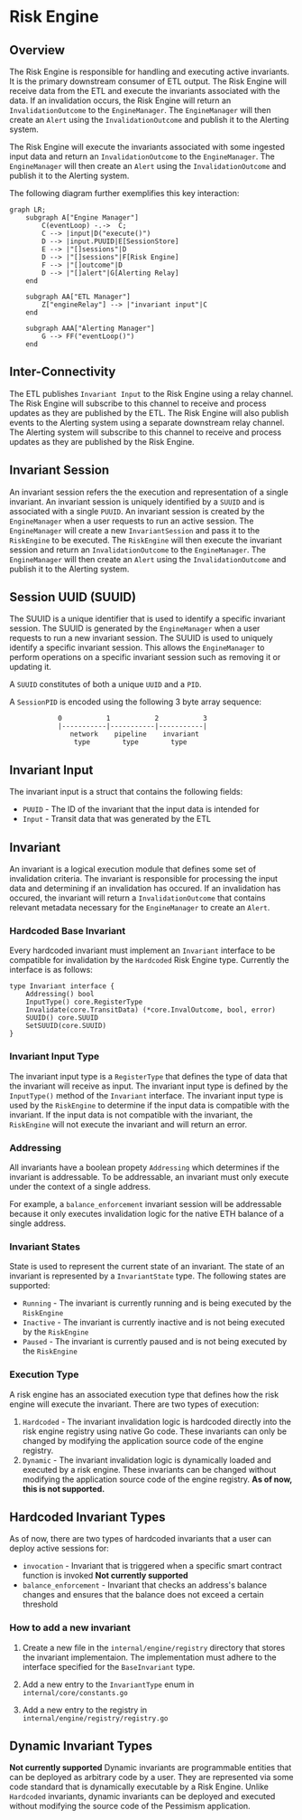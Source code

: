 # Risk Engine

## Overview
The Risk Engine is responsible for handling and executing active invariants. It is the primary downstream consumer of ETL output. The Risk Engine will receive data from the ETL and execute the invariants associated with the data. If an invalidation occurs, the Risk Engine will return an `InvalidationOutcome` to the `EngineManager`. The `EngineManager` will then create an `Alert` using the `InvalidationOutcome` and publish it to the Alerting system.

The Risk Engine will execute the invariants associated with some ingested input data and return an `InvalidationOutcome` to the `EngineManager`. The `EngineManager` will then create an `Alert` using the `InvalidationOutcome` and publish it to the Alerting system.

The following diagram further exemplifies this key interaction:
```mermaid
graph LR;
    subgraph A["Engine Manager"]
        C(eventLoop) -.->  C;
        C --> |input|D("execute()")
        D --> |input.PUUID|E[SessionStore]
        E --> |"[]sessions"|D
        D --> |"[]sessions"|F[Risk Engine]
        F --> |"[]outcome"|D
        D --> |"[]alert"|G[Alerting Relay]
    end

    subgraph AA["ETL Manager"]
        Z["engineRelay"] --> |"invariant input"|C
    end

    subgraph AAA["Alerting Manager"]
        G --> FF("eventLoop()")
    end
```

## Inter-Connectivity
The ETL publishes `Invariant Input` to the Risk Engine using a relay channel. The Risk Engine will subscribe to this channel to receive and process updates as they are published by the ETL. The Risk Engine will also publish events to the Alerting system using a separate downstream relay channel. The Alerting system will subscribe to this channel to receive and process updates as they are published by the Risk Engine.

## Invariant Session
An invariant session refers the the execution and representation of a single invariant. An invariant session is uniquely identified by a `SUUID` and is associated with a single `PUUID`. An invariant session is created by the `EngineManager` when a user requests to run an active session. The `EngineManager` will create a new `InvariantSession` and pass it to the `RiskEngine` to be executed. The `RiskEngine` will then execute the invariant session and return an `InvalidationOutcome` to the `EngineManager`. The `EngineManager` will then create an `Alert` using the `InvalidationOutcome` and publish it to the Alerting system.

## Session UUID (SUUID)
The SUUID is a unique identifier that is used to identify a specific invariant session. The SUUID is generated by the `EngineManager` when a user requests to run a new invariant session. The SUUID is used to uniquely identify a specific invariant session. This allows the `EngineManager` to perform operations on a specific invariant session such as removing it or updating it. 

A `SUUID` constitutes of both a unique `UUID` and a `PID`. 

A `SessionPID` is encoded using the following 3 byte array sequence:
```
            0           1           2           3
            |-----------|-----------|-----------|
               network    pipeline    invariant
                type        type        type
```

## Invariant Input
The invariant input is a struct that contains the following fields:
* `PUUID` - The ID of the invariant that the input data is intended for
* `Input` - Transit data that was generated by the ETL

## Invariant
An invariant is a logical execution module that defines some set of invalidation criteria. The invariant is responsible for processing the input data and determining if an invalidation has occured. If an invalidation has occured, the invariant will return a `InvalidationOutcome` that contains relevant metadata necessary for the `EngineManager` to create an `Alert`.

### Hardcoded Base Invariant
Every hardcoded invariant must implement an `Invariant` interface to be compatible for invalidation by the `Hardcoded` Risk Engine type. Currently the interface is as follows:
```
type Invariant interface {
	Addressing() bool
	InputType() core.RegisterType
	Invalidate(core.TransitData) (*core.InvalOutcome, bool, error)
	SUUID() core.SUUID
	SetSUUID(core.SUUID)
}

``` 

### Invariant Input Type
The invariant input type is a `RegisterType` that defines the type of data that the invariant will receive as input. The invariant input type is defined by the `InputType()` method of the `Invariant` interface. The invariant input type is used by the `RiskEngine` to determine if the input data is compatible with the invariant. If the input data is not compatible with the invariant, the `RiskEngine` will not execute the invariant and will return an error.

### Addressing
All invariants have a boolean propety `Addressing` which determines if the invariant is addressable. To be addressable, an invariant must only execute under the context of a single address.

For example, a `balance_enforcement` invariant session will be addressable because it only executes invalidation logic for the native ETH balance of a single address. 

### Invariant States
State is used to represent the current state of an invariant. The state of an invariant is represented by a `InvariantState` type. The following states are supported:
- `Running` - The invariant is currently running and is being executed by the `RiskEngine`
- `Inactive` - The invariant is currently inactive and is not being executed by the `RiskEngine`
- `Paused` - The invariant is currently paused and is not being executed by the `RiskEngine`

### Execution Type
A risk engine has an associated execution type that defines how the risk engine will execute the invariant. There are two types of execution:
1. `Hardcoded` - The invariant invalidation logic is hardcoded directly into the risk engine registry using native Go code. These invariants can only be changed by modifying the application source code of the engine registry.
2. `Dynamic` - The invariant invalidation logic is dynamically loaded and executed by a risk engine. These invariants can be changed without modifying the application source code of the engine registry.
**As of now, this is not supported.**

## Hardcoded Invariant Types
As of now, there are two types of hardcoded invariants that a user can deploy active sessions for:
-  `invocation` - Invariant that is triggered when a specific smart contract function is invoked **Not currently supported**
- `balance_enforcement` - Invariant that checks an address's balance changes and ensures that the balance does not exceed a certain threshold

### How to add a new invariant
1. Create a new file in the `internal/engine/registry` directory that stores the invariant implementaion. The implementation must adhere to the interface specified for the `BaseInvariant` type. 

3. Add a new entry to the `InvariantType` enum in `internal/core/constants.go`
2. Add a new entry to the registry in `internal/engine/registry/registry.go`

## Dynamic Invariant Types
**Not currently supported**
Dynamic invariants are programmable entities that can be deployed as arbitrary code by a user. They are represented via some code standard that is dynamically executable by a Risk Engine. Unlike `Hardcoded` invariants, dynamic invariants can be deployed and executed without modifying the source code of the Pessimism application.